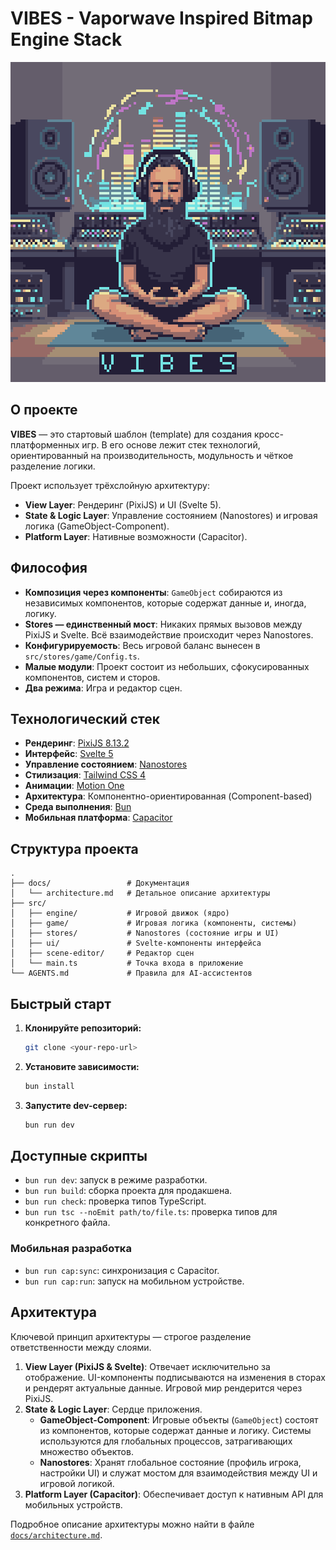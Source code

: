 # VIBES - Vaporwave Inspired Bitmap Engine Stack

<div align="center">
  <img src="src/assets/sprites/vibes.png" alt="VIBES" width="512" height="512" style="image-rendering: pixelated; image-rendering: -moz-crisp-edges; image-rendering: crisp-edges;">
</div>

## О проекте

**VIBES** — это стартовый шаблон (template) для создания кросс-платформенных игр. В его основе лежит стек технологий, ориентированный на производительность, модульность и чёткое разделение логики.

Проект использует трёхслойную архитектуру:
- **View Layer**: Рендеринг (PixiJS) и UI (Svelte 5).
- **State & Logic Layer**: Управление состоянием (Nanostores) и игровая логика (GameObject-Component).
- **Platform Layer**: Нативные возможности (Capacitor).

## Философия

- **Композиция через компоненты**: `GameObject` собираются из независимых компонентов, которые содержат данные и, иногда, логику.
- **Stores — единственный мост**: Никаких прямых вызовов между PixiJS и Svelte. Всё взаимодействие происходит через Nanostores.
- **Конфигурируемость**: Весь игровой баланс вынесен в `src/stores/game/Config.ts`.
- **Малые модули**: Проект состоит из небольших, сфокусированных компонентов, систем и сторов.
- **Два режима**: Игра и редактор сцен.

## Технологический стек

- **Рендеринг**: [PixiJS 8.13.2](https://pixijs.com/)
- **Интерфейс**: [Svelte 5](https://svelte.dev/)
- **Управление состоянием**: [Nanostores](https://github.com/nanostores/nanostores)
- **Стилизация**: [Tailwind CSS 4](https://tailwindcss.com/)
- **Анимации**: [Motion One](https://motion.dev/)
- **Архитектура**: Компонентно-ориентированная (Component-based)
- **Среда выполнения**: [Bun](https://bun.sh/)
- **Мобильная платформа**: [Capacitor](https://capacitorjs.com/)

## Структура проекта

```
.
├── docs/                 # Документация
│   └── architecture.md   # Детальное описание архитектуры
├── src/
│   ├── engine/           # Игровой движок (ядро)
│   ├── game/             # Игровая логика (компоненты, системы)
│   ├── stores/           # Nanostores (состояние игры и UI)
│   ├── ui/               # Svelte-компоненты интерфейса
│   ├── scene-editor/     # Редактор сцен
│   └── main.ts           # Точка входа в приложение
└── AGENTS.md             # Правила для AI-ассистентов
```

## Быстрый старт

1.  **Клонируйте репозиторий:**
    ```bash
    git clone <your-repo-url>
    ```

2.  **Установите зависимости:**
    ```bash
    bun install
    ```

3.  **Запустите dev-сервер:**
    ```bash
    bun run dev
    ```

## Доступные скрипты

- `bun run dev`: запуск в режиме разработки.
- `bun run build`: сборка проекта для продакшена.
- `bun run check`: проверка типов TypeScript.
- `bun run tsc --noEmit path/to/file.ts`: проверка типов для конкретного файла.

### Мобильная разработка

- `bun run cap:sync`: синхронизация с Capacitor.
- `bun run cap:run`: запуск на мобильном устройстве.

## Архитектура

Ключевой принцип архитектуры — строгое разделение ответственности между слоями.

1.  **View Layer (PixiJS & Svelte)**: Отвечает исключительно за отображение. UI-компоненты подписываются на изменения в сторах и рендерят актуальные данные. Игровой мир рендерится через PixiJS.
2.  **State & Logic Layer**: Сердце приложения.
    - **GameObject-Component**: Игровые объекты (`GameObject`) состоят из компонентов, которые содержат данные и логику. Системы используются для глобальных процессов, затрагивающих множество объектов.
    - **Nanostores**: Хранят глобальное состояние (профиль игрока, настройки UI) и служат мостом для взаимодействия между UI и игровой логикой.
3.  **Platform Layer (Capacitor)**: Обеспечивает доступ к нативным API для мобильных устройств.

Подробное описание архитектуры можно найти в файле [`docs/architecture.md`](./docs/architecture.md).